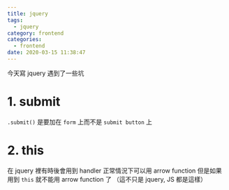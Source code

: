 ```yaml
---
title: jquery
tags:
  - jquery
category: frontend
categories:
  - frontend
date: 2020-03-15 11:38:47
---
```


今天寫 jquery 遇到了一些坑

# 1. submit
`.submit()` 是要加在 `form` 上而不是 `submit button` 上

# 2. this
在 jquery 裡有時後會用到 handler
正常情況下可以用 arrow function 
但是如果用到 `this` 就不能用 arrow function 了
（這不只是 jquery, JS 都是這樣）

